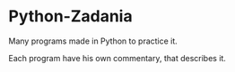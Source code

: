 # Python-Zadania

Many programs made in Python to practice it.

Each program have his own commentary, that describes it.
